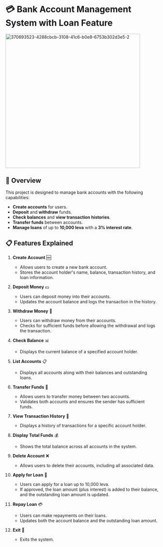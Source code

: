 # 💳 Bank Account Management System with Loan Feature

<img width="443" alt="370693523-4288cbcb-3108-41c6-b0e8-6753b302d3e5-2" src="https://github.com/user-attachments/assets/1a578d79-3e79-46ea-bc9a-7518af3eb278">


## 🌟 Overview
This project is designed to manage bank accounts with the following capabilities:
- **Create accounts** for users.
- **Deposit** and **withdraw** funds.
- **Check balances** and **view transaction histories**.
- **Transfer funds** between accounts.
- **Manage loans** of up to **10,000 leva** with a **3% interest rate**.

## 📋 Features Explained

1. **Create Account** 🆕
   - Allows users to create a new bank account.
   - Stores the account holder's name, balance, transaction history, and loan information.

2. **Deposit Money** 💵
   - Users can deposit money into their accounts.
   - Updates the account balance and logs the transaction in the history.

3. **Withdraw Money** 💸
   - Users can withdraw money from their accounts.
   - Checks for sufficient funds before allowing the withdrawal and logs the transaction.

4. **Check Balance** 📊
   - Displays the current balance of a specified account holder.

5. **List Accounts** 📋
   - Displays all accounts along with their balances and outstanding loans.

6. **Transfer Funds** 🔄
   - Allows users to transfer money between two accounts.
   - Validates both accounts and ensures the sender has sufficient funds.

7. **View Transaction History** 📜
   - Displays a history of transactions for a specific account holder.

8. **Display Total Funds** 💰
   - Shows the total balance across all accounts in the system.

9. **Delete Account** ❌
   - Allows users to delete their accounts, including all associated data.

10. **Apply for Loan** 🏦
    - Users can apply for a loan up to 10,000 leva.
    - If approved, the loan amount (plus interest) is added to their balance, and the outstanding loan amount is updated.

11. **Repay Loan** 💳
    - Users can make repayments on their loans.
    - Updates both the account balance and the outstanding loan amount.

12. **Exit** 🚪
    - Exits the system.